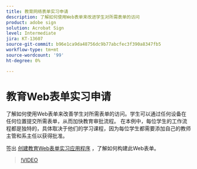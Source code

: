 ```yaml
---
title: 教育网络表单实习申请
description: 了解如何使用Web表单来改进学生对所需表单的访问
product: adobe sign
solution: Acrobat Sign
level: Intermediate
jira: KT-13607
source-git-commit: b96e1ca9da48756dc9b77abcfec3f390a8347fb5
workflow-type: tm+mt
source-wordcount: '99'
ht-degree: 0%

---
```


# 教育Web表单实习申请

了解如何使用Web表单来改善学生对所需表单的访问。学生可以通过任何设备在任何位置提交所需表单，从而加快教育审批流程。 在本例中，每位学生的工作流程都是独特的，具体取决于他们的学习课程，因为每位学生都需要添加自己的教师主管和系主任以获得批准。

签出 [创建教育Web表单实习应用程序](usecase-edu-intern-create.md) ，了解如何构建此Web表单。

>[!VIDEO](https://video.tv.adobe.com/v/3421773?quality=12&learn=on&hidetitle=true)
